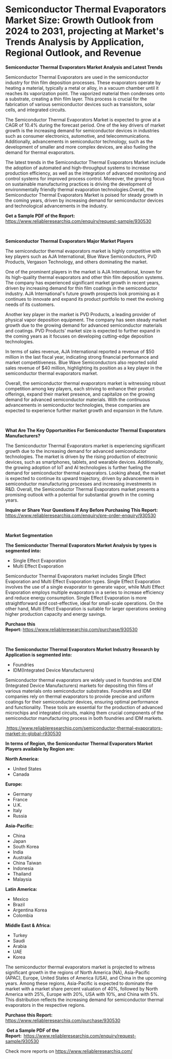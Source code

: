 <p><h1>Semiconductor Thermal Evaporators Market Size: Growth Outlook from 2024 to 2031, projecting at Market's Trends Analysis by Application, Regional Outlook, and Revenue</h1></p><p><strong>Semiconductor Thermal Evaporators Market Analysis and Latest Trends</strong></p>
<p><p>Semiconductor Thermal Evaporators are used in the semiconductor industry for thin film deposition processes. These evaporators operate by heating a material, typically a metal or alloy, in a vacuum chamber until it reaches its vaporization point. The vaporized material then condenses onto a substrate, creating a thin film layer. This process is crucial for the fabrication of various semiconductor devices such as transistors, solar cells, and integrated circuits.</p><p>The Semiconductor Thermal Evaporators Market is expected to grow at a CAGR of 10.4% during the forecast period. One of the key drivers of market growth is the increasing demand for semiconductor devices in industries such as consumer electronics, automotive, and telecommunications. Additionally, advancements in semiconductor technology, such as the development of smaller and more complex devices, are also fueling the demand for thermal evaporators.</p><p>The latest trends in the Semiconductor Thermal Evaporators Market include the adoption of automated and high-throughput systems to increase production efficiency, as well as the integration of advanced monitoring and control systems for improved process control. Moreover, the growing focus on sustainable manufacturing practices is driving the development of environmentally friendly thermal evaporation technologies.Overall, the Semiconductor Thermal Evaporators Market is poised for steady growth in the coming years, driven by increasing demand for semiconductor devices and technological advancements in the industry.</p></p>
<p><strong>Get a Sample PDF of the Report:&nbsp;</strong> <a href="https://www.reliableresearchiq.com/enquiry/request-sample/930530">https://www.reliableresearchiq.com/enquiry/request-sample/930530</a></p>
<p>&nbsp;</p>
<p><strong>Semiconductor Thermal Evaporators Major Market Players</strong></p>
<p><p>The semiconductor thermal evaporators market is highly competitive with key players such as AJA International, Blue Wave Semiconductors, PVD Products, Vergason Technology, and others dominating the market.</p><p>One of the prominent players in the market is AJA International, known for its high-quality thermal evaporators and other thin film deposition systems. The company has experienced significant market growth in recent years, driven by increasing demand for thin film coatings in the semiconductor industry. AJA International's future growth prospects look promising as it continues to innovate and expand its product portfolio to meet the evolving needs of its customers.</p><p>Another key player in the market is PVD Products, a leading provider of physical vapor deposition equipment. The company has seen steady market growth due to the growing demand for advanced semiconductor materials and coatings. PVD Products' market size is expected to further expand in the coming years as it focuses on developing cutting-edge deposition technologies.</p><p>In terms of sales revenue, AJA International reported a revenue of $50 million in the last fiscal year, indicating strong financial performance and market competitiveness. Blue Wave Semiconductors also reported solid sales revenue of $40 million, highlighting its position as a key player in the semiconductor thermal evaporators market.</p><p>Overall, the semiconductor thermal evaporators market is witnessing robust competition among key players, each striving to enhance their product offerings, expand their market presence, and capitalize on the growing demand for advanced semiconductor materials. With the continuous advancements in semiconductor technologies, these companies are expected to experience further market growth and expansion in the future.</p></p>
<p>&nbsp;</p>
<p><strong>What Are The Key Opportunities For Semiconductor Thermal Evaporators Manufacturers?</strong></p>
<p><p>The Semiconductor Thermal Evaporators market is experiencing significant growth due to the increasing demand for advanced semiconductor technologies. The market is driven by the rising production of electronic devices, such as smartphones, tablets, and wearable devices. Additionally, the growing adoption of IoT and AI technologies is further fueling the demand for semiconductor thermal evaporators. Looking ahead, the market is expected to continue its upward trajectory, driven by advancements in semiconductor manufacturing processes and increasing investments in R&D. Overall, the Semiconductor Thermal Evaporators market presents a promising outlook with a potential for substantial growth in the coming years.</p></p>
<p><strong>Inquire or Share Your Questions If Any Before Purchasing This Report:</strong> <a href="https://www.reliableresearchiq.com/enquiry/pre-order-enquiry/930530">https://www.reliableresearchiq.com/enquiry/pre-order-enquiry/930530</a></p>
<p>&nbsp;</p>
<p><strong>Market Segmentation</strong></p>
<p><strong>The Semiconductor Thermal Evaporators Market Analysis by types is segmented into:</strong></p>
<p><ul><li>Single Effect Evaporation</li><li>Multi Effect Evaporation</li></ul></p>
<p><p>Semiconductor Thermal Evaporators market includes Single Effect Evaporation and Multi Effect Evaporation types. Single Effect Evaporation involves the use of a single evaporator to generate vapor, while Multi Effect Evaporation employs multiple evaporators in a series to increase efficiency and reduce energy consumption. Single Effect Evaporation is more straightforward and cost-effective, ideal for small-scale operations. On the other hand, Multi Effect Evaporation is suitable for larger operations seeking higher production capacity and energy savings.</p></p>
<p><strong>Purchase this Report:&nbsp;</strong><a href="https://www.reliableresearchiq.com/purchase/930530">https://www.reliableresearchiq.com/purchase/930530</a></p>
<p>&nbsp;</p>
<p><strong>The Semiconductor Thermal Evaporators Market Industry Research by Application is segmented into:</strong></p>
<p><ul><li>Foundries</li><li>IDM(Integrated Device Manufacturers)</li></ul></p>
<p><p>Semiconductor thermal evaporators are widely used in foundries and IDM (Integrated Device Manufacturers) markets for depositing thin films of various materials onto semiconductor substrates. Foundries and IDM companies rely on thermal evaporators to provide precise and uniform coatings for their semiconductor devices, ensuring optimal performance and functionality. These tools are essential for the production of advanced microchips and integrated circuits, making them crucial components of the semiconductor manufacturing process in both foundries and IDM markets.</p></p>
<p><a href="https://www.reliableresearchiq.com/semiconductor-thermal-evaporators-market-in-global-r930530">&nbsp;https://www.reliableresearchiq.com/semiconductor-thermal-evaporators-market-in-global-r930530</a></p>
<p><strong>In terms of Region, the Semiconductor Thermal Evaporators Market Players available by Region are:</strong></p>
<p>
    <p> <strong> North America: </strong>
        <ul>
            <li>United States</li>
            <li>Canada</li>
        </ul>
        </p> 
    <p> <strong> Europe: </strong>
        <ul>
            <li>Germany</li>
            <li>France</li>
            <li>U.K.</li>
            <li>Italy</li>
            <li>Russia</li>
        </ul>
        </p> 
    <p> <strong> Asia-Pacific: </strong>
        <ul>
            <li>China</li>
            <li>Japan</li>
            <li>South Korea</li>
            <li>India</li>
            <li>Australia</li>
            <li>China Taiwan</li>
            <li>Indonesia</li>
            <li>Thailand</li>
            <li>Malaysia</li>
        </ul>
        </p> 
    <p> <strong> Latin America: </strong>
        <ul>
            <li>Mexico</li>
            <li>Brazil</li>
            <li>Argentina Korea</li>
            <li>Colombia</li>
        </ul>
        </p> 
    <p> <strong> Middle East & Africa: </strong>
        <ul>
            <li>Turkey</li>
            <li>Saudi</li>
            <li>Arabia</li>
            <li>UAE</li>
            <li>Korea</li>
        </ul>
    </p>
    </p>
<p><p>The semiconductor thermal evaporators market is projected to witness significant growth in the regions of North America (NA), Asia-Pacific (APAC), Europe, United States of America (USA), and China in the upcoming years. Among these regions, Asia-Pacific is expected to dominate the market with a market share percent valuation of 40%, followed by North America with 25%, Europe with 20%, USA with 10%, and China with 5%. This distribution reflects the increasing demand for semiconductor thermal evaporators in the respective regions.</p></p>
<p><strong>Purchase this Report: </strong><a href="https://www.reliableresearchiq.com/purchase/930530">https://www.reliableresearchiq.com/purchase/930530</a></p>
<p>&nbsp;<strong>Get a Sample PDF of the Report:&nbsp;&nbsp;</strong><a href="https://www.reliableresearchiq.com/enquiry/request-sample/930530">https://www.reliableresearchiq.com/enquiry/request-sample/930530</a></p>
<p><strong></strong></p>
<p>Check more reports on <a href="https://www.reliableresearchiq.com/">https://www.reliableresearchiq.com/</a></p>
